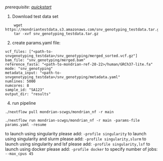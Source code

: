 *prerequisite: [quickstart](README.md)*

1. Download test data set

```
    wget https://mondriantestdata.s3.amazonaws.com/snv_genotyping_testdata.tar.gz
    tar -xvf snv_genotyping_testdata.tar.gz
```


2. create params.yaml file:

```
vcf_files: ["<path-to-snvgenotyping_testdata>/snv_genotyping/merged_sorted.vcf.gz"]
bam_file: "snv_genotyping/merged.bam"
reference_fasta: "<path-to-mondrian-ref-20-22>/human/GRCh37-lite.fa"
mode: "snv_genotyping"
metadata_input: "<path-to-snvgenotyping_testdata>/snv_genotyping/metadata.yaml"
numlines: 5000
numcores: 8
sample_id: "SA123"
output_dir: "results"
```

4. run pipeline
```
./nextflow pull mondrian-scwgs/mondrian_nf -r main

./nextflow run mondrian-scwgs/mondrian_nf -r main -params-file params.yaml -resume
```

to launch using singularity please add: `-profile singularity`
to launch using singularity and slurm please add: `-profile singularity,slurm`
to launch using singularity and lsf please add: `-profile singularity,lsf`
to launch using docker please add: `-profile docker`
to specify number of jobs: `--max_cpus 45`
